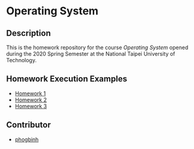 # Operating System
## Description
This is the homework repository for the course *Operating System* opened during the 2020 Spring Semester at the National Taipei University of Technology.

## Homework Execution Examples
* [Homework 1](homework_1/EXECUTION_EXAMPLES.md)
* [Homework 2](homework_2/EXECUTION_EXAMPLES.md)
* [Homework 3](homework_3/EXECUTION_EXAMPLES.md)

## Contributor
* [phogbinh](https://github.com/phogbinh)
